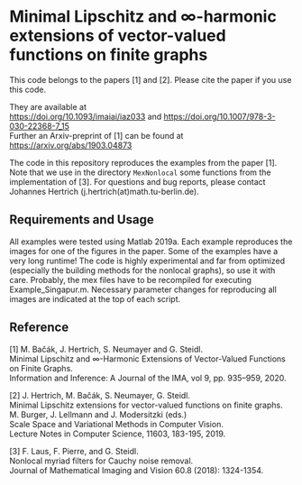 # Minimal Lipschitz and ∞-harmonic extensions of vector-valued functions on finite graphs

This code belongs to the papers [1] and [2]. Please cite the paper if you use this code. 

They are available at  
https://doi.org/10.1093/imaiai/iaz033 and https://doi.org/10.1007/978-3-030-22368-7_15  
Further an Arxiv-preprint of [1] can be found at  
https://arxiv.org/abs/1903.04873

The code in this repository reproduces the examples from the paper [1]. Note that we use in the directory `MexNonlocal` some functions from the implementation of [3]. For questions and bug reports, please contact Johannes Hertrich (j.hertrich(at)math.tu-berlin.de).

## Requirements and Usage

All examples were tested using Matlab 2019a. Each example reproduces the images for one of the
figures in the paper. Some of the examples have a very long runtime! The code is highly
experimental and far from optimized (especially the building methods for the nonlocal graphs),
so use it with care.
Probably, the mex files have to be recompiled for executing Example_Singapur.m. Necessary
parameter changes for reproducing all images are indicated at the top of each script.

## Reference

[1] M. Bačák, J. Hertrich, S. Neumayer and G. Steidl.  
Minimal Lipschitz and ∞-Harmonic Extensions of Vector-Valued Functions on Finite Graphs.  
Information and Inference: A Journal of the IMA, vol 9, pp. 935–959, 2020.

[2] J. Hertrich, M. Bačák, S. Neumayer, G. Steidl.  
Minimal Lipschitz extensions for vector-valued functions on finite graphs.  
M. Burger, J. Lellmann and J. Modersitzki (eds.)  
Scale Space and Variational Methods in Computer Vision.  
Lecture Notes in Computer Science, 11603, 183-195, 2019.  

[3] F. Laus, F. Pierre, and G. Steidl.  
Nonlocal myriad filters for Cauchy noise removal.  
Journal of Mathematical Imaging and Vision 60.8 (2018): 1324-1354.
